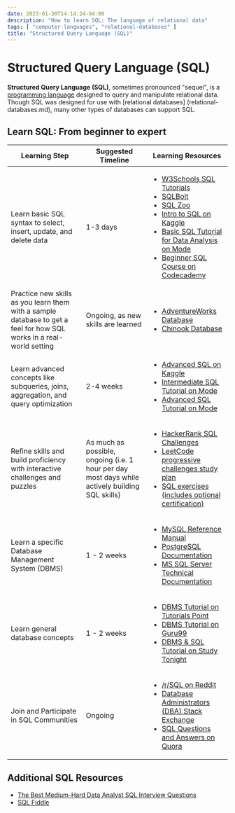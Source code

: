 ```yaml
---
date: 2023-01-30T14:14:24-04:00
description: "How to learn SQL: The language of relational data"
tags: [ "computer-languages", "relational-databases" ]
title: "Structured Query Language (SQL)"
---
```


# Structured Query Language (SQL)

**Structured Query Language (SQL)**, sometimes pronounced "sequel", is a [programming language](computer-languages.md) designed to query and manipulate relational data. Though SQL was designed for use with [relational databases]
(relational-databases.md), many other types of databases can support SQL.

## Learn SQL: From beginner to expert

<table>
	<thead>
		<tr>
			<th>Learning Step</th>
			<th>Suggested Timeline</th>
			<th>Learning Resources</th>
		</tr>
  </thead>
  <tbody>
	<tr>
		<td>Learn basic SQL syntax to select, insert, update, and delete data</td>
		<td>1-3 days</td>
		<td>
			<ul>
				<li>
					<a href='https://www.w3schools.com/sql/'>W3Schools SQL Tutorials</a>
				</li>
				<li>
					<a href='https://sqlbolt.com/'>SQLBolt</a>
				</li>
				<li>
					<a href='https://sqlzoo.net/'>SQL Zoo</a>
				</li>
				<li>
					<a href="https://www.kaggle.com/learn/intro-to-sql">Intro to SQL on Kaggle</a>
				</li>
				<li>
					<a href="https://mode.com/sql-tutorial/introduction-to-sql/">Basic SQL Tutorial for Data Analysis on Mode</a>
				</li>
				<li>
					<a href="https://www.codecademy.com/learn/learn-sql">Beginner SQL Course on Codecademy</a>
				</li>
			</ul>
		</td>
	</tr>
	<tr>
		<td>Practice new skills as you learn them with a sample database to get a feel for how SQL works in a real-world setting</td>
		<td>Ongoing, as new skills are learned</td>
		<td>
			<ul>
				<li>
					<a href='https://github.com/microsoft/sql-server-samples/tree/master/samples/databases/adventure-works'>AdventureWorks Database</a>
				</li>
				<li>
					<a href='https://github.com/lerocha/chinook-database'>Chinook Database</a>
				</li>
			</ul>
		</td>
	</tr>
	<tr>
		<td>Learn advanced concepts like subqueries, joins, aggregation, and query optimization</td>
		<td>2-4 weeks</td>
		<td>
			<ul>
				<li>
					<a href='https://www.kaggle.com/learn/advanced-sql'>Advanced SQL on Kaggle</a>
				</li>
				<li>
					<a href='https://mode.com/sql-tutorial/intro-to-intermediate-sql/'>Intermediate SQL Tutorial on Mode</a>
				</li>
				<li>
					<a href='https://mode.com/sql-tutorial/intro-to-advanced-sql/'>Advanced SQL Tutorial on Mode</a>
				</li>
			</ul>
		</td>
	</tr>
	<tr>
		<td>Refine skills and build proficiency with interactive challenges and puzzles</td>
		<td>As much as possible, ongoing (i.e. 1 hour per day most days while actively building SQL skills)</td>
		<td>
			<ul>
				<li>
					<a href="https://www.hackerrank.com/domains/sql">HackerRank SQL Challenges</a>
				</li>
				<li>
					<a href="https://leetcode.com/study-plan/sql/">LeetCode progressive challenges study plan</a>
				</li>
				<li>
					<a href="https://www.sql-ex.com/">SQL exercises (includes optional certification)</a>
				</li>
			</ul>
		</td>
	</tr>
	<tr>
		<td>Learn a specific Database Management System (DBMS)</td>
		<td>1 - 2 weeks</td>
		<td>
			<ul>
				<li><a href="https://dev.mysql.com/doc/refman/8.0/en/">MySQL Reference Manual</a></li>
				<li><a href="https://www.postgresql.org/docs/current/">PostgreSQL Documentation</a></li>
				<li><a href="https://docs.microsoft.com/en-us/sql/sql-server/">MS SQL Server Technical Documentation</a></li>
			</ul>
		</td>
	</tr>
	<tr>
		<td>Learn general database concepts</td>
		<td>1 - 2 weeks</td>
		<td>
			<ul>
				<li><a href="https://www.tutorialspoint.com/dbms/">DBMS Tutorial on Tutorials Point</a></li>
				<li><a href="https://www.guru99.com/dbms-tutorial.html">DBMS Tutorial on Guru99</a></li>
				<li><a href="https://www.studytonight.com/dbms/">DBMS & SQL Tutorial on Study Tonight</a></li>
			</ul>
		</td>
	</tr>
	<tr>
		<td>Join and Participate in SQL Communities</td>
		<td>Ongoing</td>
		<td>
			<ul>
				<li><a href="https://www.reddit.com/r/SQL/">/r/SQL on Reddit</a></li>
				<li><a href="https://dba.stackexchange.com/">Database Administrators (DBA) Stack Exchange</a></li>
				<li><a href="https://www.quora.com/topic/SQL-Structured-Query-Language">SQL Questions and Answers on Quora</a></li>
			</ul>
		</td>
	</tr>
  </tbody>
</table>

## Additional SQL Resources

* [The Best Medium-Hard Data Analyst SQL Interview Questions](https://quip.com/2gwZArKuWk7W)
* [SQL Fiddle](http://sqlfiddle.com/)
